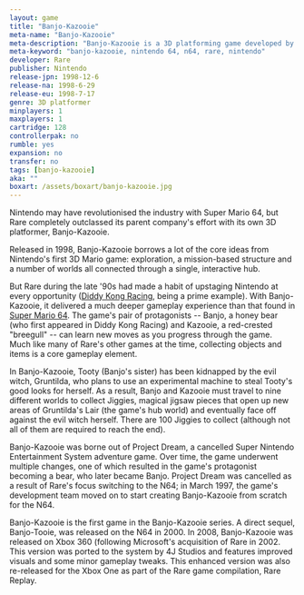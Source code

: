```yaml
---
layout: game
title: "Banjo-Kazooie"
meta-name: "Banjo-Kazooie"
meta-description: "Banjo-Kazooie is a 3D platforming game developed by Rare for the Nintendo 64. It is the first game in the Banjo-Kazooie series."
meta-keyword: "banjo-kazooie, nintendo 64, n64, rare, nintendo"
developer: Rare
publisher: Nintendo
release-jpn: 1998-12-6
release-na: 1998-6-29
release-eu: 1998-7-17
genre: 3D platformer
minplayers: 1
maxplayers: 1
cartridge: 128
controllerpak: no
rumble: yes
expansion: no
transfer: no
tags: [banjo-kazooie]
aka: ""
boxart: /assets/boxart/banjo-kazooie.jpg
---
```

Nintendo may have revolutionised the industry with Super Mario 64, but Rare completely outclassed its parent company's effort with its own 3D platformer, Banjo-Kazooie.

Released in 1998, Banjo-Kazooie borrows a lot of the core ideas from Nintendo's first 3D Mario game: exploration, a mission-based structure and a number of worlds all connected through a single, interactive hub.

But Rare during the late '90s had made a habit of upstaging Nintendo at every opportunity ([Diddy Kong Racing](/games/diddy-kong-racing.html), being a prime example). With Banjo-Kazooie, it delivered a much deeper gameplay experience than that found in [Super Mario 64](/games/super-mario-64.html). The game's pair of protagonists -- Banjo, a honey bear (who first appeared in Diddy Kong Racing) and Kazooie, a red-crested "breegull" -- can learn new moves as you progress through the game. Much like many of Rare's other games at the time, collecting objects and items is a core gameplay element.

In Banjo-Kazooie, Tooty (Banjo's sister) has been kidnapped by the evil witch, Gruntilda, who plans to use an experimental machine to steal Tooty's good looks for herself. As a result, Banjo and Kazooie must travel to nine different worlds to collect Jiggies, magical jigsaw pieces that open up new areas of Gruntilda's Lair (the game's hub world) and eventually face off against the evil witch herself. There are 100 Jiggies to collect (although not all of them are required to reach the end).

Banjo-Kazooie was borne out of Project Dream, a cancelled Super Nintendo Entertainment System adventure game. Over time, the game underwent multiple changes, one of which resulted in the game's protagonist becoming a bear, who later became Banjo. Project Dream was cancelled as a result of Rare's focus switching to the N64; in March 1997, the game's development team moved on to start creating Banjo-Kazooie from scratch for the N64.

Banjo-Kazooie is the first game in the Banjo-Kazooie series. A direct sequel, Banjo-Tooie, was released on the N64 in 2000. In 2008, Banjo-Kazooie was released on Xbox 360 (following Microsoft's acquisition of Rare in 2002. This version was ported to the system by 4J Studios and features improved visuals and some minor gameplay tweaks. This enhanced version was also re-released for the Xbox One as part of the Rare game compilation, Rare Replay.

